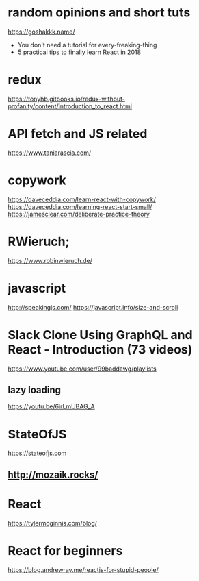 # random opinions and short tuts
https://goshakkk.name/
* You don't need a tutorial for every-freaking-thing
* 5 practical tips to finally learn React in 2018

# redux
https://tonyhb.gitbooks.io/redux-without-profanity/content/introduction_to_react.html

# API fetch and JS related
https://www.taniarascia.com/

# copywork
https://daveceddia.com/learn-react-with-copywork/
https://daveceddia.com/learning-react-start-small/
https://jamesclear.com/deliberate-practice-theory

# RWieruch;
https://www.robinwieruch.de/

# javascript
http://speakingjs.com/
https://javascript.info/size-and-scroll

# Slack Clone Using GraphQL and React - Introduction (73 videos)
https://www.youtube.com/user/99baddawg/playlists

## lazy loading
https://youtu.be/6irLmUBAG_A

# StateOfJS
https://stateofjs.com

## http://mozaik.rocks/

# React
https://tylermcginnis.com/blog/

# React for beginners
https://blog.andrewray.me/reactjs-for-stupid-people/
